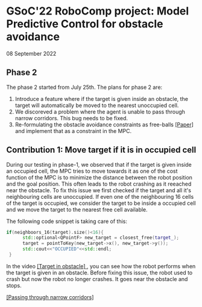 # GSoC'22 RoboComp project: Model Predictive Control for obstacle avoidance 

08 September 2022

## Phase 2

The phase 2 started from July 25th. The plans for phase 2 are:
1. Introduce a feature where if the target is given inside an obstacle, the
   target will automatically be moved to the nearest unoccupied cell.
2. We discoreved a problem where the agent is unable to pass through narrow
   corridors. This bug needs to be fixed.
3. Re-formulating the obstacle avoidance constraints as free-balls [ [Paper] ](
   https://arxiv.org/abs/1909.08267 ) and implement that as a constraint in the
   MPC.

## Contribution 1: Move target if it is in occupied cell

During our testing in phase-1, we observed that if the target is given inside an
occupied cell, the MPC tries to move towards it as one of the cost function of
the MPC is to minimize the distance between the robot position and the goal
position. This often leads to the robot crashing as it reeached near the
obstacle. To fix this issue we first checked if the target and all it's
neighbouring cells are unoccupied. If even one of the neighbouring 16 cells of
the target is occupied, we consider the target to be inside a occupied cell and
we move the target to the nearest free cell available. 

The following code snippet is taking care of this:

```C++
if(neighboors_16(target).size()<16){
      std::optional<QPointF> new_target = closest_free(target_);
      target = pointToKey(new_target->x(), new_target->y());
      std::cout<<"OCCUPIED"<<std::endl;
 }
```
In the video [ [Target in obstacle] ]( https://youtu.be/mq_63IHb0MQ ), you can
see how the robot performs when the target is given in an obstacle. Before
fixing this issue, the robot used to crash but now the robot no
longer crashes. It goes near the obstacle and stops.
 

[ [Passing through narrow corridors] ]( https://youtu.be/1x6ngcrBRds ) 
